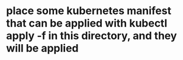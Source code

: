 # place some kubernetes manifest that can be applied with kubectl apply -f in this directory, and they will be applied
